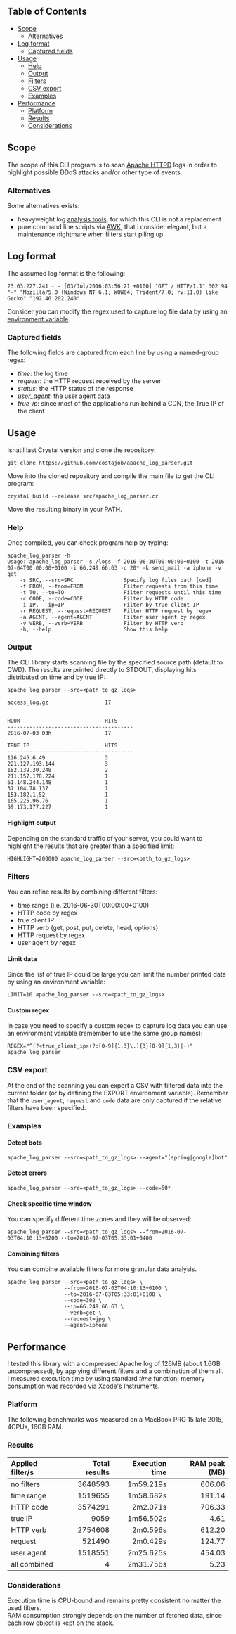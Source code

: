 ## Table of Contents
* [Scope](#scope)
  * [Alternatives](#alternatives)
* [Log format](#log-format)
  * [Captured fields](#captured-fields)
* [Usage](#usage)
  * [Help](#help)
  * [Output](#output)
  * [Filters](#filters)
  * [CSV export](#csv-export)
  * [Examples](#examples)
* [Performance](#performance)
  * [Platform](#platform)
  * [Results](#results)
  * [Considerations](#considerations)

## Scope
The scope of this CLI program is to scan [Apache HTTPD](https://httpd.apache.org/) logs in order to highlight possible DDoS attacks and/or other type of events.

### Alternatives
Some alternatives exists:
* heavyweight log [analysis tools](https://www.apacheviewer.com/), for which this CLI is not a replacement
* pure command line scripts via [AWK](http://www.the-art-of-web.com/system/logs/), that i consider elegant, but a maintenance nightmare when filters start piling up

## Log format
The assumed log format is the following:
```log
23.63.227.241 - - [03/Jul/2016:03:56:21 +0100] "GET / HTTP/1.1" 302 94 "-" "Mozilla/5.0 (Windows NT 6.1; WOW64; Trident/7.0; rv:11.0) like Gecko" "192.40.202.240"
```
Consider you can modify the regex used to capture log file data by using an [environment variable](#custom-regex).

### Captured fields
The following fields are captured from each line by using a named-group regex:
* *time*: the log time
* *request*: the HTTP request received by the server  
* *status*: the HTTP status of the response
* *user_agent*: the user agent data
* *true_ip*: since most of the applications run behind a CDN, the True IP of the client

## Usage
Isnatll last Crystal version and clone the repository: 
```shell
git clone https://github.com/costajob/apache_log_parser.git
```
Move into the cloned repository and compile the main file to get the CLI program:
```shell
crystal build --release src/apache_log_parser.cr
```
Move the resulting binary in your PATH.

### Help
Once compiled, you can check program help by typing:
```shell
apache_log_parser -h
Usage: apache_log_parser -s /logs -f 2016-06-30T00:00:00+0100 -t 2016-07-04T00:00:00+0100 -i 66.249.66.63 -c 20* -k send_mail -a iphone -v get
    -s SRC, --src=SRC                Specify log files path [cwd]
    -f FROM, --from=FROM             Filter requests from this time
    -t TO, --to=TO                   Filter requests until this time
    -c CODE, --code=CODE             Filter by HTTP code
    -i IP, --ip=IP                   Filter by true client IP
    -r REQUEST, --request=REQUEST    Filter HTTP request by regex
    -a AGENT, --agent=AGENT          Filter user agent by regex
    -v VERB, --verb=VERB             Filter by HTTP verb
    -h, --help                       Show this help
```

### Output
The CLI library starts scanning file by the specified source path (default to CWD). 
The results are printed directly to STDOUT, displaying hits distributed on time and by true IP:
```shell
apache_log_parser --src=<path_to_gz_logs>

access_log.gz                  17        


HOUR                           HITS      
----------------------------------------
2016-07-03 03h                 17

TRUE IP                        HITS      
----------------------------------------
126.245.6.49                   3
221.127.193.144                3
182.139.30.248                 2
211.157.178.224                1
61.148.244.148                 1
37.104.78.137                  1
153.182.1.52                   1
165.225.96.76                  1
59.173.177.227                 1
```

#### Highlight output
Depending on the standard traffic of your server, you could want to highlight the results that are greater than a specified limit:
```shell
HIGHLIGHT=200000 apache_log_parser --src=<path_to_gz_logs>
```

### Filters
You can refine results by combining different filters:
* time range (i.e. 2016-06-30T00:00:00+0100)
* HTTP code by regex
* true client IP
* HTTP verb (get, post, put, delete, head, options)
* HTTP request by regex
* user agent by regex

#### Limit data
Since the list of true IP could be large you can limit the number printed data by using an environment variable:
```shell
LIMIT=10 apache_log_parser --src=<path_to_gz_logs>
``` 

#### Custom regex
In case you need to specify a custom regex to capture log data you can use an environment variable (remember to use the same group names):
```shell
REGEX="^(?<true_client_ip>(?:[0-9]{1,3}\.){3}[0-9]{1,3}|-)" apache_log_parser
```

### CSV export
At the end of the scanning you can export a CSV with filtered data into the current folder (or by defining the EXPORT environment variable). 
Remember that the `user_agent`, `request` and `code` data are only captured if the relative filters have been specified.

### Examples

#### Detect bots
```shell
apache_log_parser --src=<path_to_gz_logs> --agent="[spring|google]bot"
``` 

#### Detect errors
```shell
apache_log_parser --src=<path_to_gz_logs> --code=50*
```

#### Check specific time window
You can specify different time zones and they will be observed:
```shell
apache_log_parser --src=<path_to_gz_logs> --from=2016-07-03T04:10:13+0200 --to=2016-07-03T05:33:01+0400
```

#### Combining filters
You can combine available filters for more granular data analysis.
```shell
apache_log_parser --src=<path_to_gz_logs> \
                  --from=2016-07-03T04:10:13+0100 \
                  --to=2016-07-03T05:33:01+0100 \
                  --code=302 \
                  --ip=66.249.66.63 \
                  --verb=get \
                  --request=jpg \
                  --agent=iphone
```

## Performance
I tested this library with a compressed Apache log of 126MB (about 1.6GB uncompressed), by applying different filters and a combination of them all.  
I measured execution time by using standard *time* function; memory consumption was recorded via Xcode's Instruments.  

### Platform
The following benchmarks was measured on a MacBook PRO 15 late 2015, 4CPUs, 16GB RAM.

### Results

|  Applied filter/s      | Total results      | Execution time     |   RAM peak (MB) |
| :--------------------- | -----------------: | -----------------: |---------------: |
| no filters             |           3648593  |         1m59.219s  |         606.06  |
| time range             |           1519655  |         1m58.682s  |         191.14  |
| HTTP code              |           3574291  |          2m2.071s  |         706.33  |
| true IP                |              9059  |         1m56.502s  |           4.61  |
| HTTP verb              |           2754608  |          2m0.596s  |         612.20  |
| request                |            521490  |          2m0.429s  |         124.77  |
| user agent             |           1518551  |         2m25.625s  |         454.03  |
| all combined           |                 4  |         2m31.756s  |           5.23  |

### Considerations
Execution time is CPU-bound and remains pretty consistent no matter the used filters.  
RAM consumption strongly depends on the number of fetched data, since each row object is kept on the stack.
